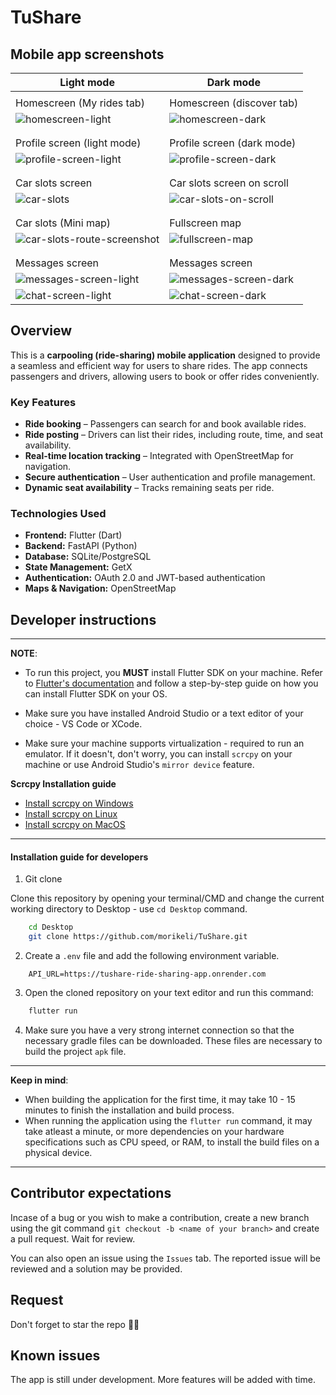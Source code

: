 # TuShare

## Mobile app screenshots
| Light mode | Dark mode |
| ------------------------- | ------------------------- |
| | |
| Homescreen (My rides tab) | Homescreen (discover tab) |
| ![homescreen-light](https://github.com/user-attachments/assets/5cea39e7-bdc1-45e8-a44b-b691314afb78) | ![homescreen-dark](https://github.com/user-attachments/assets/d5560fce-0087-41c8-85c9-adcb8e3f4455)|
| | |
| | |
| Profile screen (light mode) | Profile screen (dark mode) |
| ![profile-screen-light](https://github.com/user-attachments/assets/6c906ee9-8ea1-4dc6-a7a9-d8780ca647c2) | ![profile-screen-dark](https://github.com/user-attachments/assets/74d18205-6896-45ec-b3a0-6463f2c0de4c) |
| | |
| | |
| Car slots screen | Car slots screen on scroll |
| ![car-slots](https://github.com/user-attachments/assets/c39d7210-f9e5-43b9-a250-78578a75cbfc) | ![car-slots-on-scroll](https://github.com/user-attachments/assets/1be63e6e-17b0-4a8c-9208-a80b7d9599b9) |
| | |
| | |
| Car slots (Mini map) | Fullscreen map |
| ![car-slots-route-screenshot](https://github.com/user-attachments/assets/6ef671ae-6fca-4292-8b2b-d63f6890df02) | ![fullscreen-map](https://github.com/user-attachments/assets/9815dd87-e8bf-4805-b6f5-9641901e233e) |
| | |
| | |
| Messages screen | Messages screen |
| ![messages-screen-light](https://github.com/user-attachments/assets/6431a69f-7376-4d91-becc-18aa3fd5c055) | ![messages-screen-dark](https://github.com/user-attachments/assets/c3a77632-9d33-4f1f-9465-eb4c2d048e29) | 
| ![chat-screen-light](https://github.com/user-attachments/assets/0c0b6fc8-53e9-4020-b934-c2eaf494cd2b) | ![chat-screen-dark](https://github.com/user-attachments/assets/8e13aceb-8de6-4347-b066-0575bfb85344) |


## Overview
This is a **carpooling (ride-sharing) mobile application** designed to provide a seamless and efficient way for users to share rides. The app connects passengers and drivers, allowing users to book or offer rides conveniently.  

### **Key Features**
- **Ride booking** – Passengers can search for and book available rides.  
- **Ride posting** – Drivers can list their rides, including route, time, and seat availability.  
- **Real-time location tracking** – Integrated with OpenStreetMap for navigation.  
- **Secure authentication** – User authentication and profile management.  
- **Dynamic seat availability** – Tracks remaining seats per ride.  

### **Technologies Used**
- **Frontend:** Flutter (Dart)  
- **Backend:** FastAPI (Python)  
- **Database:** SQLite/PostgreSQL  
- **State Management:** GetX  
- **Authentication:** OAuth 2.0  and JWT-based authentication  
- **Maps & Navigation:** OpenStreetMap


## Developer instructions
---
**NOTE**: 
* To run this project, you **MUST** install Flutter SDK on your machine. Refer to [Flutter's documentation](https://docs.flutter.dev/get-started/install) and follow a step-by-step guide on how you can install Flutter SDK on your OS.

* Make sure you have installed Android Studio or a text editor of your choice - VS Code or XCode.

* Make sure your machine supports virtualization - required to run an emulator. If it doesn't, don't worry, you can install `scrcpy` on your machine or use Android Studio's `mirror device` feature.

**Scrcpy Installation guide** 
* [Install scrcpy on Windows](https://github.com/Genymobile/scrcpy/blob/master/doc/windows.md)
* [Install scrcpy on Linux](https://github.com/Genymobile/scrcpy/blob/master/doc/linux.md)
* [Install scrcpy on MacOS](https://github.com/Genymobile/scrcpy/blob/master/doc/macos.md)

---


#### Installation guide for developers

1. Git clone

Clone this repository by opening your terminal/CMD and change the current working directory to Desktop - use `cd Desktop` command.
```bash
    cd Desktop
    git clone https://github.com/morikeli/TuShare.git
```
2. Create a `.env` file and add the following environment variable.
```env
    API_URL=https://tushare-ride-sharing-app.onrender.com
```
3. Open the cloned repository on your text editor and run this command:
```bash
    flutter run
```
4. Make sure you have a very strong internet connection so that the necessary gradle files can be downloaded. These files are necessary to build the project `apk` file.

---
**Keep in mind**:
* When building the application for the first time, it may take 10 - 15 minutes to finish the installation and build process.
* When running the application using the `flutter run` command, it may take atleast a minute, or more dependencies on your hardware specifications such as CPU speed, or RAM, to install the build files on a physical device.
---


## Contributor expectations
Incase of a bug or you wish to make a contribution, create a new branch using the git command `git checkout -b <name of your branch>` and create a pull request. Wait for review.

You can also open an issue using the `Issues` tab. The reported issue will be reviewed and a solution may be provided.


## Request
Don't forget to star the repo 🌟😉


## Known issues
The app is still under development. More features will be added with time.
